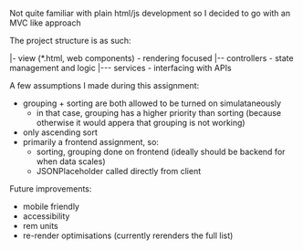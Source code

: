 Not quite familiar with plain html/js development so I decided to go with an MVC like approach

The project structure is as such:

|- view (\*.html, web components) - rendering focused
|-- controllers - state management and logic
|--- services - interfacing with APIs

A few assumptions I made during this assignment:

- grouping + sorting are both allowed to be turned on simulataneously
  - in that case, grouping has a higher priority than sorting (because otherwise it would appera that grouping is not working)
- only ascending sort
- primarily a frontend assignment, so:
  - sorting, grouping done on frontend (ideally should be backend for when data scales)
  - JSONPlaceholder called directly from client

Future improvements:

- mobile friendly
- accessibility
- rem units
- re-render optimisations (currently rerenders the full list)

